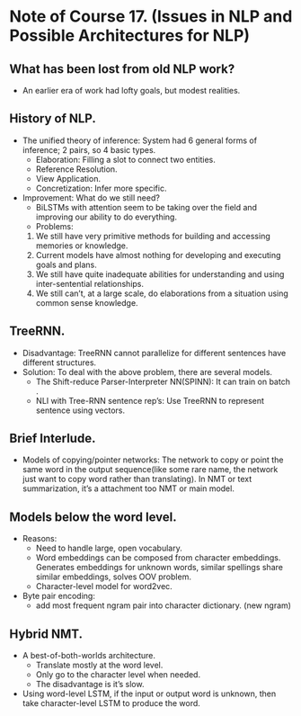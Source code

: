 # Note of Course 17. (Issues in NLP and Possible Architectures for NLP)

## What has been lost from old NLP work?
- An earlier era of work had lofty goals, but modest realities.

## History of NLP.
- The unified theory of inference: System had 6 general forms of inference; 2 pairs, so 4 basic types.
	- Elaboration: Filling a slot to connect two entities.
	- Reference Resolution.
	- View Application.
	- Concretization: Infer more specific.
- Improvement: What do we still need?
	- BiLSTMs with attention seem to be taking over the field and improving our ability to do everything.
	- Problems:
	1. We still have very primitive methods for building and accessing memories or knowledge.
	2. Current models have almost nothing for developing and executing goals and plans.
	3. We still have quite inadequate abilities for understanding and using inter-sentential relationships.
	4. We still can’t, at a large scale, do elaborations from a situation using common sense knowledge.

## TreeRNN.
- Disadvantage: TreeRNN cannot parallelize for different sentences have different structures.
- Solution: To deal with the above problem, there are several models.
	- The Shift-reduce Parser-Interpreter NN(SPINN): It can train on batch .
	- NLI with Tree-RNN sentence rep’s: Use TreeRNN to represent sentence using vectors.

## Brief Interlude.
- Models of copying/pointer networks: The network to copy or point the same word in the output sequence(like some rare name, the network just want to copy word rather than translating). In NMT or text summarization, it’s a attachment too NMT or main model.

## Models below the word level.
- Reasons:
	- Need to handle large, open vocabulary.
	- Word embeddings can be composed from character embeddings. Generates embeddings for unknown words, similar spellings share similar embeddings, solves OOV problem.
	- Character-level model for word2vec.
- Byte pair encoding:
	- add most frequent ngram pair into character dictionary. (new ngram)

## Hybrid NMT.
- A best-of-both-worlds architecture.
	- Translate mostly at the word level.
	- Only go to the character level when needed.
	- The disadvantage is it’s slow.
- Using word-level LSTM, if the input or output word is unknown, then take character-level LSTM to produce the word.